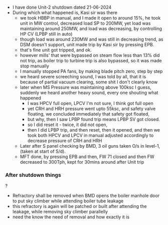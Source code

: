 - I have done Unit-2 shutdown dated 21-06-2024
- During which what happened is, Kasi sir was there 
	- we took HBBP in manual, and I made it open to around 15%, he took unit in MW  control, decreased load SP to 200MW, yet load was maintaining around 250MW, and load was decreasing, by controlling HP CV (LPBP still in auto)
	- though load was around 230MW and was still in decreasing trend, as DSM doesn't support, unit made trip by Kasi sir by pressing EPB.
	- that's fine unit got tripped, and ok.
	- however mills' that were bypassed on steam flow less than 13% did not trip, as boiler trip to turbine trip is also bypassed, so it was made stop manually
	- I manually stopped PA fans, by making blade pitch zero, step by step
	- we heard severe screeching sound, I was told by all, that it is because of partial vacuum clearing, some shit I don't clearly know
	- later when MS Pressure was maintaining above 100ksc I guess, suddenly we heard another heavy sound, every one shouting what happened
		- I was HPCV full open, LPCV I'm not sure, I think got full open
		- yet CRH and HRH pressure went upto 55ksc, and safety valve floating, we concluded immediately that safety got floated,
		- but why, then I saw LPBP found trip means LPBP SV got closed.
		- so I did reset it - twice, it did not open,
		- then I did LPBP trip, and then reset, then it opened, and then we took both HPCV and LPCV in manual adjusted accordingly to decrease pressure of CRH and HRH
	- Later after S panel checking by BMD, 3 oil guns taken O/s in level-1,(taken at start of S/d).
	- MFT done, by pressing EPB and then, FW 71 closed and then  FW decreased to 300Tph, kept for 30mins around after Unit trip

### After shutdown things
?
- Refractory shall be removed when BMD opens the boiler manhole door to put sky climber while attending boiler tube leakage
- this refractory is again will be patched or built after attending the leakage, while removing sky climber parallelly
- need the know the need of removal and how exactly it is